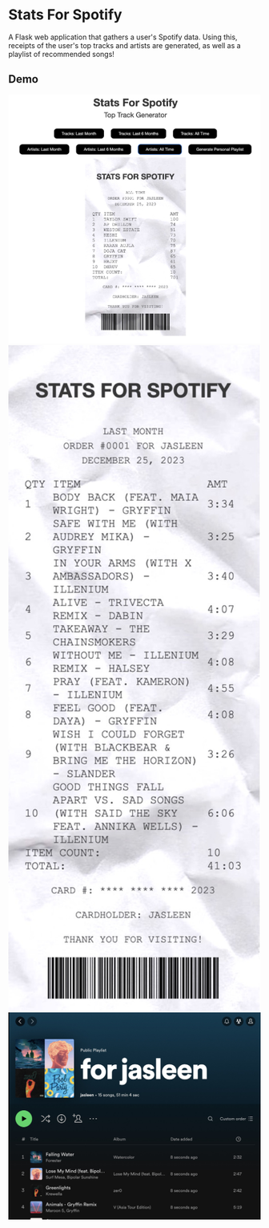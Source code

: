 # Stats For Spotify

<p>A Flask web application that gathers a user's Spotify data. Using this, receipts of the user's top tracks and artists are generated, as well as a playlist of recommended songs!</p>

## Demo

<img src="./static/app.jpeg" width="850" title="app">
<img src="./static/sample.jpeg" width="850" title="sample">
<img src="./static/playlist.jpeg" width="850" title="playlist">